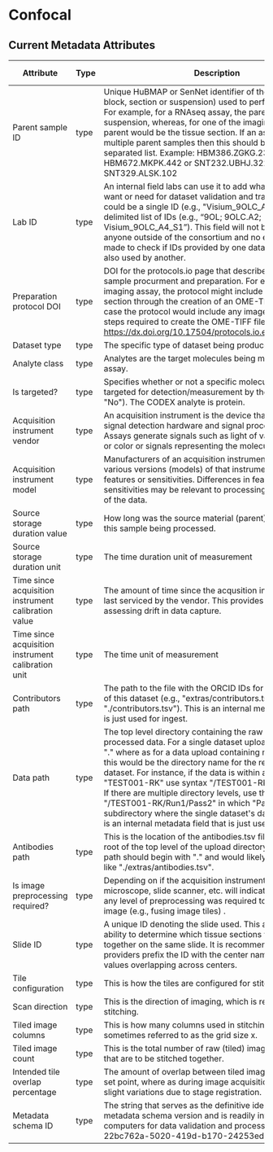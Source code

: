 # Confocal

## Current Metadata Attributes

| Attribute | Type      | Description              | Allowable Values |
| ----------- | ----------- | -------------------------- | ------------------ |
|Parent sample ID | type |Unique HuBMAP or SenNet identifier of the sample (i.e., block, section or suspension) used to perform this assay. For example, for a RNAseq assay, the parent would be the suspension, whereas, for one of the imaging assays, the parent would be the tissue section. If an assay comes from multiple parent samples then this should be a comma separated list. Example: HBM386.ZGKG.235, HBM672.MKPK.442 or SNT232.UBHJ.322, SNT329.ALSK.102 | value |
|Lab ID | type |An internal field labs can use it to add whatever ID(s) they want or need for dataset validation and tracking. This could be a single ID (e.g., "Visium_9OLC_A4_S1") or a delimited list of IDs (e.g., “9OL; 9OLC.A2; Visium_9OLC_A4_S1”). This field will not be accessible to anyone outside of the consortium and no effort will be made to check if IDs provided by one data provider are also used by another. | value |
|Preparation protocol DOI | type |DOI for the protocols.io page that describes the assay or sample procurment and preparation. For example for an imaging assay, the protocol might include staining of a section through the creation of an OME-TIFF file. In this case the protocol would include any image processing steps required to create the OME-TIFF file. Example: https://dx.doi.org/10.17504/protocols.io.eq2lyno9qvx9/v1 | value |
|Dataset type | type |The specific type of dataset being produced. | value |
|Analyte class | type |Analytes are the target molecules being measured with the assay. | value |
|Is targeted? | type |Specifies whether or not a specific molecule(s) is/are targeted for detection/measurement by the assay ("Yes" or "No"). The CODEX analyte is protein. | value |
|Acquisition instrument vendor | type |An acquisition instrument is the device that contains the signal detection hardware and signal processing software. Assays generate signals such as light of various intensities or color or signals representing the molecular mass. | value |
|Acquisition instrument model | type |Manufacturers of an acquisition instrument may offer various versions (models) of that instrument with different features or sensitivities. Differences in features or sensitivities may be relevant to processing or interpretation of the data. | value |
|Source storage duration value | type |How long was the source material (parent) stored, prior to this sample being processed. | value |
|Source storage duration unit | type |The time duration unit of measurement | value |
|Time since acquisition instrument calibration value | type |The amount of time since the acqusition instrument was last serviced by the vendor. This provides a metric for assessing drift in data capture. | value |
|Time since acquisition instrument calibration unit | type |The time unit of measurement | value |
|Contributors path | type |The path to the file with the ORCID IDs for all contributors of this dataset (e.g., "extras/contributors.tsv" or "./contributors.tsv"). This is an internal metadata field that is just used for ingest. | value |
|Data path | type |The top level directory containing the raw and/or processed data. For a single dataset upload this might be "." where as for a data upload containing multiple datasets, this would be the directory name for the respective dataset. For instance, if the data is within a directory called "TEST001-RK" use syntax "/TEST001-RK/" for this field. If there are multiple directory levels, use the format "/TEST001-RK/Run1/Pass2" in which "Pass2" is the subdirectory where the single dataset's data is stored. This is an internal metadata field that is just used for ingest. | value |
|Antibodies path | type |This is the location of the antibodies.tsv file relative to the root of the top level of the upload directory structure. This path should begin with "." and would likely be something like "./extras/antibodies.tsv". | value |
|Is image preprocessing required? | type |Depending on if the acquisition instrument was a microscope, slide scanner, etc. will indicate whether or not any level of preprocessing was required to assemble the image (e.g., fusing image tiles) . | value |
|Slide ID | type |A unique ID denoting the slide used. This allows users the ability to determine which tissue sections were processed together on the same slide. It is recommended that data providers prefix the ID with the center name, to prevent values overlapping across centers. | value |
|Tile configuration | type |This is how the tiles are configured for stitching. | value |
|Scan direction | type |This is the direction of imaging, which is required for stitching. | value |
|Tiled image columns | type |This is how many columns used in stitching. This is sometimes referred to as the grid size x. | value |
|Tiled image count | type |This is the total number of raw (tiled) images captured, that are to be stitched together. | value |
|Intended tile overlap percentage | type |The amount of overlap between tiled images. This is the set point, where as during image acquisition there will be slight variations due to stage registration. | value |
|Metadata schema ID | type |The string that serves as the definitive identifier for the metadata schema version and is readily interpretable by computers for data validation and processing. Example: 22bc762a-5020-419d-b170-24253ed9e8d9 | value | | value |
